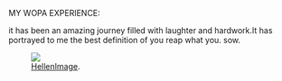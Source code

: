 MY WOPA EXPERIENCE:

it has been an amazing journey filled with laughter and hardwork.It has portrayed to me the best definition  of you reap what you. sow.
<figure>
<a href="https://github.com/wopaoutbox2/wopaoutbox2.github.io.git/images/wopa.png
"><img src="https://github.com/wopaoutbox2/wopaoutbox2.github.io.git/images/wopa.png
"></a>
	<figcaption><a href="https://github.com/wopaoutbox2/wopaoutbox2.github.io.git/images/wopa.png
" title="Failed test">HellenImage</a>.</figcaption>
</figure>
